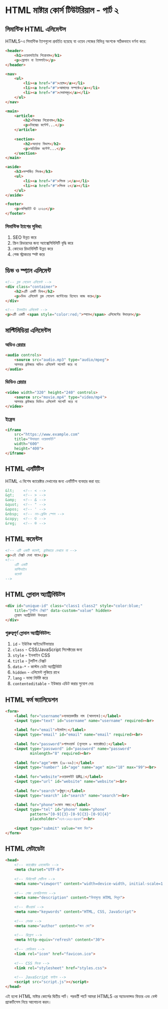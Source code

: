# HTML মাষ্টার কোর্স টিউটরিয়াল - পার্ট ২

## সিমান্টিক HTML এলিমেন্টস

HTML5-এ সিমান্টিক ট্যাগগুলো প্রবর্তিত হয়েছে যা ওয়েব পেজের বিভিন্ন অংশকে সঠিকভাবে বর্ণনা করে:

```html
<header>
    <h1>ওয়েবসাইটের শিরোনাম</h1>
    <p>স্লোগান বা ট্যাগলাইন</p>
</header>

<nav>
    <ul>
        <li><a href="#">হোম</a></li>
        <li><a href="#">আমাদের সম্পর্কে</a></li>
        <li><a href="#">সেবাসমূহ</a></li>
    </ul>
</nav>

<main>
    <article>
        <h2>নিবন্ধের শিরোনাম</h2>
        <p>নিবন্ধের কন্টেন্ট...</p>
    </article>
    
    <section>
        <h2>অন্যান্য বিভাগ</h2>
        <p>অতিরিক্ত কন্টেন্ট...</p>
    </section>
</main>

<aside>
    <h3>সম্পর্কিত লিংক</h3>
    <ul>
        <li><a href="#">লিংক ১</a></li>
        <li><a href="#">লিংক ২</a></li>
    </ul>
</aside>

<footer>
    <p>কপিরাইট © ২০২৩</p>
</footer>
```

### সিমান্টিক ট্যাগের সুবিধা:
1. SEO উন্নত করে
2. স্ক্রিন রিডারদের জন্য অ্যাক্সেসিবিলিটি বৃদ্ধি করে
3. কোডের রিডাবিলিটি উন্নত করে
4. পেজ স্ট্রাকচার স্পষ্ট করে

## ডিভ ও স্প্যান এলিমেন্ট

```html
<!-- ব্লক লেভেল এলিমেন্ট -->
<div class="container">
    <h2>এটি একটি ডিভ</h2>
    <p>ডিভ এলিমেন্ট ব্লক লেভেল কন্টেইনার হিসেবে কাজ করে</p>
</div>

<!-- ইনলাইন এলিমেন্ট -->
<p>এটি একটি <span style="color:red;">স্প্যান</span> এলিমেন্টের উদাহরণ</p>
```

## মাল্টিমিডিয়া এলিমেন্টস

### অডিও প্লেয়ার
```html
<audio controls>
    <source src="audio.mp3" type="audio/mpeg">
    আপনার ব্রাউজার অডিও এলিমেন্ট সাপোর্ট করে না
</audio>
```

### ভিডিও প্লেয়ার
```html
<video width="320" height="240" controls>
    <source src="movie.mp4" type="video/mp4">
    আপনার ব্রাউজার ভিডিও এলিমেন্ট সাপোর্ট করে না
</video>
```

### ইফ্রেম
```html
<iframe 
    src="https://www.example.com" 
    title="উদাহরণ ওয়েবসাইট"
    width="600"
    height="400">
</iframe>
```

## HTML এনটিটিস

HTML এ বিশেষ ক্যারেক্টার দেখানোর জন্য এনটিটিস ব্যবহার করা হয়:

```html
&lt;    <!-- < -->
&gt;    <!-- > -->
&amp;   <!-- & -->
&quot;  <!-- " -->
&apos;  <!-- ' -->
&nbsp;  <!-- নন-ব্রেকিং স্পেস -->
&copy;  <!-- © -->
&reg;   <!-- ® -->
```

## HTML কমেন্টস

```html
<!-- এটি একটি কমেন্ট, ব্রাউজারে দেখাবে না -->
<p>এই টেক্সট দেখা যাবে</p>
<!-- 
    এটি একটি 
    মাল্টিলাইন 
    কমেন্ট 
-->
```

## HTML গ্লোবাল অ্যাট্রিবিউটস

```html
<div id="unique-id" class="class1 class2" style="color:blue;" 
    title="টুলটিপ টেক্সট" data-custom="value" hidden>
    গ্লোবাল অ্যাট্রিবিউট উদাহরণ
</div>
```

### গুরুত্বপূর্ণ গ্লোবাল অ্যাট্রিবিউটস:
1. `id` - ইউনিক আইডেন্টিফায়ার
2. `class` - CSS/JavaScript সিলেক্টরের জন্য
3. `style` - ইনলাইন CSS
4. `title` - টুলটিপ টেক্সট
5. `data-*` - কাস্টম ডেটা অ্যাট্রিবিউট
6. `hidden` - এলিমেন্ট লুকিয়ে রাখে
7. `lang` - ভাষা নির্দিষ্ট করে
8. `contenteditable` - ইউজার এডিট করার সুযোগ দেয়

## HTML ফর্ম ভ্যালিডেশন

```html
<form>
    <label for="username">ব্যবহারকারীর নাম (আবশ্যক):</label>
    <input type="text" id="username" name="username" required><br>
    
    <label for="email">ইমেইল:</label>
    <input type="email" id="email" name="email" required><br>
    
    <label for="password">পাসওয়ার্ড (ন্যূনতম ৮ ক্যারেক্টার):</label>
    <input type="password" id="password" name="password" 
           minlength="8" required><br>
    
    <label for="age">বয়স (১৮-৯৯):</label>
    <input type="number" id="age" name="age" min="18" max="99"><br>
    
    <label for="website">ওয়েবসাইট URL:</label>
    <input type="url" id="website" name="website"><br>
    
    <label for="search">খুঁজুন:</label>
    <input type="search" id="search" name="search"><br>
    
    <label for="phone">ফোন নম্বর:</label>
    <input type="tel" id="phone" name="phone" 
           pattern="[0-9]{3}-[0-9]{3}-[0-9]{4}" 
           placeholder="০১৭-১২৩-৪৫৬৭"><br>
    
    <input type="submit" value="জমা দিন">
</form>
```

## HTML মেটাডেটা

```html
<head>
    <!-- ক্যারেক্টার এনকোডিং -->
    <meta charset="UTF-8">
    
    <!-- ভিউপোর্ট সেটিংস -->
    <meta name="viewport" content="width=device-width, initial-scale=1.0">
    
    <!-- পেজ ডেসক্রিপশন -->
    <meta name="description" content="বিনামূল্যে HTML শিখুন">
    
    <!-- কীওয়ার্ড -->
    <meta name="keywords" content="HTML, CSS, JavaScript">
    
    <!-- লেখক -->
    <meta name="author" content="জন ডো">
    
    <!-- রিফ্রেশ -->
    <meta http-equiv="refresh" content="30">
    
    <!-- ফেভিকন -->
    <link rel="icon" href="favicon.ico">
    
    <!-- CSS লিংক -->
    <link rel="stylesheet" href="styles.css">
    
    <!-- JavaScript ফাইল -->
    <script src="script.js"></script>
</head>
```

এই হলো HTML মাষ্টার কোর্সের দ্বিতীয় পার্ট। পরবর্তী পার্টে আমরা HTML5 এর অ্যাডভান্সড ফিচার এবং বেস্ট প্র্যাকটিসেস নিয়ে আলোচনা করব।